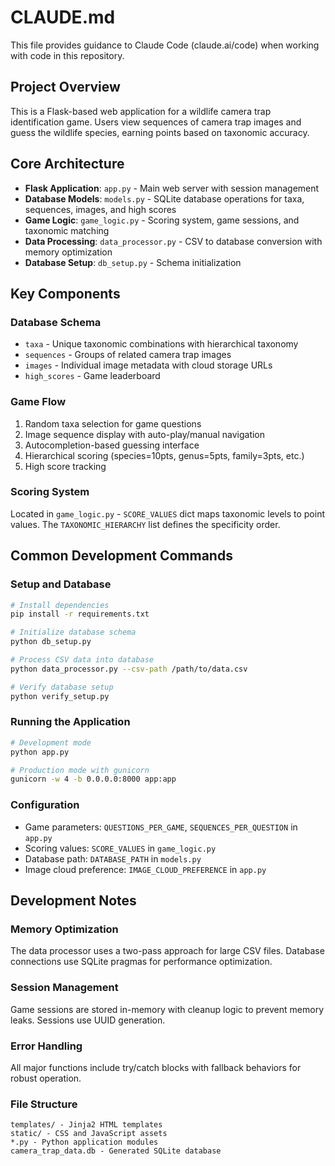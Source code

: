 # CLAUDE.md

This file provides guidance to Claude Code (claude.ai/code) when working with code in this repository.

## Project Overview

This is a Flask-based web application for a wildlife camera trap identification game. Users view sequences of camera trap images and guess the wildlife species, earning points based on taxonomic accuracy.

## Core Architecture

- **Flask Application**: `app.py` - Main web server with session management
- **Database Models**: `models.py` - SQLite database operations for taxa, sequences, images, and high scores  
- **Game Logic**: `game_logic.py` - Scoring system, game sessions, and taxonomic matching
- **Data Processing**: `data_processor.py` - CSV to database conversion with memory optimization
- **Database Setup**: `db_setup.py` - Schema initialization

## Key Components

### Database Schema
- `taxa` - Unique taxonomic combinations with hierarchical taxonomy
- `sequences` - Groups of related camera trap images  
- `images` - Individual image metadata with cloud storage URLs
- `high_scores` - Game leaderboard

### Game Flow
1. Random taxa selection for game questions
2. Image sequence display with auto-play/manual navigation
3. Autocompletion-based guessing interface
4. Hierarchical scoring (species=10pts, genus=5pts, family=3pts, etc.)
5. High score tracking

### Scoring System
Located in `game_logic.py` - `SCORE_VALUES` dict maps taxonomic levels to point values. The `TAXONOMIC_HIERARCHY` list defines the specificity order.

## Common Development Commands

### Setup and Database
```bash
# Install dependencies
pip install -r requirements.txt

# Initialize database schema
python db_setup.py

# Process CSV data into database
python data_processor.py --csv-path /path/to/data.csv

# Verify database setup
python verify_setup.py
```

### Running the Application
```bash
# Development mode
python app.py

# Production mode with gunicorn
gunicorn -w 4 -b 0.0.0.0:8000 app:app
```

### Configuration
- Game parameters: `QUESTIONS_PER_GAME`, `SEQUENCES_PER_QUESTION` in `app.py`
- Scoring values: `SCORE_VALUES` in `game_logic.py`
- Database path: `DATABASE_PATH` in `models.py`
- Image cloud preference: `IMAGE_CLOUD_PREFERENCE` in `app.py`

## Development Notes

### Memory Optimization
The data processor uses a two-pass approach for large CSV files. Database connections use SQLite pragmas for performance optimization.

### Session Management
Game sessions are stored in-memory with cleanup logic to prevent memory leaks. Sessions use UUID generation.

### Error Handling
All major functions include try/catch blocks with fallback behaviors for robust operation.

### File Structure
```
templates/ - Jinja2 HTML templates
static/ - CSS and JavaScript assets
*.py - Python application modules
camera_trap_data.db - Generated SQLite database
```